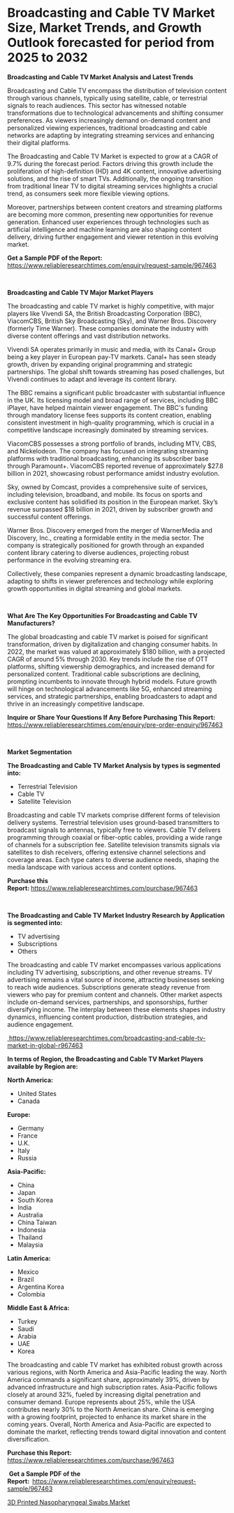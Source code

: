 <p><h1>Broadcasting and Cable TV Market Size, Market Trends, and Growth Outlook forecasted for period from 2025 to 2032</h1></p><p><strong>Broadcasting and Cable TV Market Analysis and Latest Trends</strong></p>
<p><p>Broadcasting and Cable TV encompass the distribution of television content through various channels, typically using satellite, cable, or terrestrial signals to reach audiences. This sector has witnessed notable transformations due to technological advancements and shifting consumer preferences. As viewers increasingly demand on-demand content and personalized viewing experiences, traditional broadcasting and cable networks are adapting by integrating streaming services and enhancing their digital platforms.</p><p>The Broadcasting and Cable TV Market is expected to grow at a CAGR of 9.7% during the forecast period. Factors driving this growth include the proliferation of high-definition (HD) and 4K content, innovative advertising solutions, and the rise of smart TVs. Additionally, the ongoing transition from traditional linear TV to digital streaming services highlights a crucial trend, as consumers seek more flexible viewing options. </p><p>Moreover, partnerships between content creators and streaming platforms are becoming more common, presenting new opportunities for revenue generation. Enhanced user experiences through technologies such as artificial intelligence and machine learning are also shaping content delivery, driving further engagement and viewer retention in this evolving market.</p></p>
<p><strong>Get a Sample PDF of the Report:&nbsp;</strong> <a href="https://www.reliableresearchtimes.com/enquiry/request-sample/967463?utm_campaign=2207&utm_medium=2&utm_source=Github&utm_content=ia&utm_term=30032025&utm_id=broadcasting-and-cable-tv">https://www.reliableresearchtimes.com/enquiry/request-sample/967463</a></p>
<p>&nbsp;</p>
<p><strong>Broadcasting and Cable TV Major Market Players</strong></p>
<p><p>The broadcasting and cable TV market is highly competitive, with major players like Vivendi SA, the British Broadcasting Corporation (BBC), ViacomCBS, British Sky Broadcasting (Sky), and Warner Bros. Discovery (formerly Time Warner). These companies dominate the industry with diverse content offerings and vast distribution networks.</p><p>Vivendi SA operates primarily in music and media, with its Canal+ Group being a key player in European pay-TV markets. Canal+ has seen steady growth, driven by expanding original programming and strategic partnerships. The global shift towards streaming has posed challenges, but Vivendi continues to adapt and leverage its content library.</p><p>The BBC remains a significant public broadcaster with substantial influence in the UK. Its licensing model and broad range of services, including BBC iPlayer, have helped maintain viewer engagement. The BBC's funding through mandatory license fees supports its content creation, enabling consistent investment in high-quality programming, which is crucial in a competitive landscape increasingly dominated by streaming services.</p><p>ViacomCBS possesses a strong portfolio of brands, including MTV, CBS, and Nickelodeon. The company has focused on integrating streaming platforms with traditional broadcasting, enhancing its subscriber base through Paramount+. ViacomCBS reported revenue of approximately $27.8 billion in 2021, showcasing robust performance amidst industry evolution.</p><p>Sky, owned by Comcast, provides a comprehensive suite of services, including television, broadband, and mobile. Its focus on sports and exclusive content has solidified its position in the European market. Sky’s revenue surpassed $18 billion in 2021, driven by subscriber growth and successful content offerings.</p><p>Warner Bros. Discovery emerged from the merger of WarnerMedia and Discovery, Inc., creating a formidable entity in the media sector. The company is strategically positioned for growth through an expanded content library catering to diverse audiences, projecting robust performance in the evolving streaming era.</p><p>Collectively, these companies represent a dynamic broadcasting landscape, adapting to shifts in viewer preferences and technology while exploring growth opportunities in digital streaming and global markets.</p></p>
<p>&nbsp;</p>
<p><strong>What Are The Key Opportunities For Broadcasting and Cable TV Manufacturers?</strong></p>
<p><p>The global broadcasting and cable TV market is poised for significant transformation, driven by digitalization and changing consumer habits. In 2022, the market was valued at approximately $180 billion, with a projected CAGR of around 5% through 2030. Key trends include the rise of OTT platforms, shifting viewership demographics, and increased demand for personalized content. Traditional cable subscriptions are declining, prompting incumbents to innovate through hybrid models. Future growth will hinge on technological advancements like 5G, enhanced streaming services, and strategic partnerships, enabling broadcasters to adapt and thrive in an increasingly competitive landscape.</p></p>
<p><strong>Inquire or Share Your Questions If Any Before Purchasing This Report:</strong> <a href="https://www.reliableresearchtimes.com/enquiry/pre-order-enquiry/967463?utm_campaign=2207&utm_medium=2&utm_source=Github&utm_content=ia&utm_term=30032025&utm_id=broadcasting-and-cable-tv">https://www.reliableresearchtimes.com/enquiry/pre-order-enquiry/967463</a></p>
<p>&nbsp;</p>
<p><strong>Market Segmentation</strong></p>
<p><strong>The Broadcasting and Cable TV Market Analysis by types is segmented into:</strong></p>
<p><ul><li>Terrestrial Television</li><li>Cable TV</li><li>Satellite Television</li></ul></p>
<p><p>Broadcasting and cable TV markets comprise different forms of television delivery systems. Terrestrial television uses ground-based transmitters to broadcast signals to antennas, typically free to viewers. Cable TV delivers programming through coaxial or fiber-optic cables, providing a wide range of channels for a subscription fee. Satellite television transmits signals via satellites to dish receivers, offering extensive channel selections and coverage areas. Each type caters to diverse audience needs, shaping the media landscape with various access and content options.</p></p>
<p><strong>Purchase this Report:&nbsp;</strong><a href="https://www.reliableresearchtimes.com/purchase/967463?utm_campaign=2207&utm_medium=2&utm_source=Github&utm_content=ia&utm_term=30032025&utm_id=broadcasting-and-cable-tv">https://www.reliableresearchtimes.com/purchase/967463</a></p>
<p>&nbsp;</p>
<p><strong>The Broadcasting and Cable TV Market Industry Research by Application is segmented into:</strong></p>
<p><ul><li>TV advertising</li><li>Subscriptions</li><li>Others</li></ul></p>
<p><p>The broadcasting and cable TV market encompasses various applications including TV advertising, subscriptions, and other revenue streams. TV advertising remains a vital source of income, attracting businesses seeking to reach wide audiences. Subscriptions generate steady revenue from viewers who pay for premium content and channels. Other market aspects include on-demand services, partnerships, and sponsorships, further diversifying income. The interplay between these elements shapes industry dynamics, influencing content production, distribution strategies, and audience engagement.</p></p>
<p><a href="https://www.reliableresearchtimes.com/broadcasting-and-cable-tv-market-in-global-r967463?utm_campaign=2207&utm_medium=2&utm_source=Github&utm_content=ia&utm_term=30032025&utm_id=broadcasting-and-cable-tv">&nbsp;https://www.reliableresearchtimes.com/broadcasting-and-cable-tv-market-in-global-r967463</a></p>
<p><strong>In terms of Region, the Broadcasting and Cable TV Market Players available by Region are:</strong></p>
<p>
    <p> <strong> North America: </strong>
        <ul>
            <li>United States</li>
            <li>Canada</li>
        </ul>
        </p> 
    <p> <strong> Europe: </strong>
        <ul>
            <li>Germany</li>
            <li>France</li>
            <li>U.K.</li>
            <li>Italy</li>
            <li>Russia</li>
        </ul>
        </p> 
    <p> <strong> Asia-Pacific: </strong>
        <ul>
            <li>China</li>
            <li>Japan</li>
            <li>South Korea</li>
            <li>India</li>
            <li>Australia</li>
            <li>China Taiwan</li>
            <li>Indonesia</li>
            <li>Thailand</li>
            <li>Malaysia</li>
        </ul>
        </p> 
    <p> <strong> Latin America: </strong>
        <ul>
            <li>Mexico</li>
            <li>Brazil</li>
            <li>Argentina Korea</li>
            <li>Colombia</li>
        </ul>
        </p> 
    <p> <strong> Middle East & Africa: </strong>
        <ul>
            <li>Turkey</li>
            <li>Saudi</li>
            <li>Arabia</li>
            <li>UAE</li>
            <li>Korea</li>
        </ul>
    </p>
    </p>
<p><p>The broadcasting and cable TV market has exhibited robust growth across various regions, with North America and Asia-Pacific leading the way. North America commands a significant share, approximately 39%, driven by advanced infrastructure and high subscription rates. Asia-Pacific follows closely at around 32%, fueled by increasing digital penetration and consumer demand. Europe represents about 25%, while the USA contributes nearly 30% to the North American share. China is emerging with a growing footprint, projected to enhance its market share in the coming years. Overall, North America and Asia-Pacific are expected to dominate the market, reflecting trends toward digital innovation and content diversification.</p></p>
<p><strong>Purchase this Report: </strong><a href="https://www.reliableresearchtimes.com/purchase/967463?utm_campaign=2207&utm_medium=2&utm_source=Github&utm_content=ia&utm_term=30032025&utm_id=broadcasting-and-cable-tv">https://www.reliableresearchtimes.com/purchase/967463</a></p>
<p>&nbsp;<strong>Get a Sample PDF of the Report:&nbsp;&nbsp;</strong><a href="https://www.reliableresearchtimes.com/enquiry/request-sample/967463?utm_campaign=2207&utm_medium=2&utm_source=Github&utm_content=ia&utm_term=30032025&utm_id=broadcasting-and-cable-tv">https://www.reliableresearchtimes.com/enquiry/request-sample/967463</a></p>
<p><strong></strong></p>
<p><p><a href="https://github.com/arionmp/Market-Research-Report-List-5/blob/main/3d-printed-nasopharyngeal-swabs-market.md?utm_campaign=2207&utm_medium=2&utm_source=Github&utm_content=ia&utm_term=30032025&utm_id=broadcasting-and-cable-tv">3D Printed Nasopharyngeal Swabs Market</a></p></p>